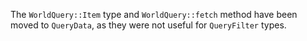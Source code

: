 The `WorldQuery::Item` type and `WorldQuery::fetch` method have been moved to `QueryData`, as they were not useful for `QueryFilter` types.
